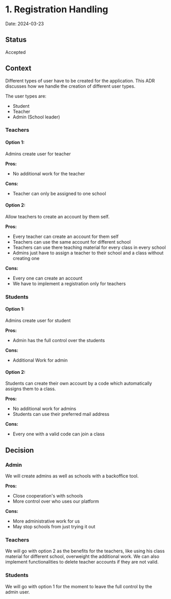 # 1. Registration Handling

Date: 2024-03-23

## Status 

Accepted

## Context

Different types of user have to be created for the application. 
This ADR discusses how we handle the creation of different user types.

The user types are:
- Student
- Teacher
- Admin (School leader)

### Teachers

#### Option 1:

Admins create user for teacher

**Pros:**
- No additional work for the teacher 

**Cons:**
- Teacher can only be assigned to one school

#### Option 2:

Allow teachers to create an account by them self.

**Pros:**
- Every teacher can create an account for them self
- Teachers can use the same account for different school 
- Teachers can use there teaching material for every class in every school
- Admins just have to assign a teacher to their school and a class without creating one

**Cons:**
- Every one can create an account
- We have to implement a registration only for teachers

### Students

#### Option 1:

Admins create user for student

**Pros:**
- Admin has the full control over the students

**Cons:** 
- Additional Work for admin

#### Option 2:

Students can create their own account by a code which automatically assigns them to a class.

**Pros:** 
- No additional work for admins
- Students can use their preferred mail address

**Cons:**
- Every one with a valid code can join a class

## Decision

### Admin

We will create admins as well as schools with a backoffice tool.

**Pros:**
- Close cooperation's with schools
- More control over who uses our platform 

**Cons:**
- More administrative work for us
- May stop schools from just trying it out

### Teachers 

We will go with option 2 as the benefits for the teachers, like using his class material for different school, overweight the additional work.
We can also implement functionalities to delete teacher accounts if they are not valid.

### Students

We will go with option 1 for the moment to leave the full control by the admin user.




